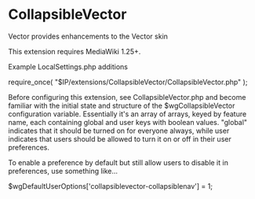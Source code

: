 CollapsibleVector
=========

Vector provides enhancements to the Vector skin

This extension requires MediaWiki 1.25+.

Example LocalSettings.php additions

require_once( "$IP/extensions/CollapsibleVector/CollapsibleVector.php" );

Before configuring this extension, see CollapsibleVector.php and become familiar with the initial state and structure of the
$wgCollapsibleVector configuration variable. Essentially it's an array of arrays, keyed by feature name, each containing
global and user keys with boolean values. "global" indicates that it should be turned on for everyone always, while
user indicates that users should be allowed to turn it on or off in their user preferences.

To enable a preference by default but still allow users to disable it in preferences, use something like...

$wgDefaultUserOptions['collapsiblevector-collapsiblenav'] = 1;

